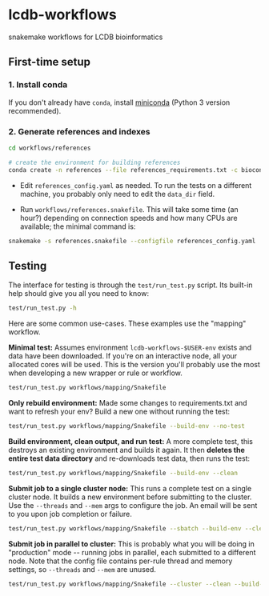 # lcdb-workflows
snakemake workflows for LCDB bioinformatics

## First-time setup

### 1. Install conda

If you don't already have `conda`, install
[miniconda](http://conda.pydata.org/miniconda.html) (Python 3 version
recommended).

### 2. Generate references and indexes

```bash
cd workflows/references

# create the environment for building references
conda create -n references --file references_requirements.txt -c bioconda
```

- Edit `references_config.yaml` as needed. To run the tests on a different
  machine, you probably only need to edit the `data_dir` field.

- Run `workflows/references.snakefile`. This will take some time (an hour?)
  depending on connection speeds and how many CPUs are available; the minimal
  command is:

```bash
snakemake -s references.snakefile --configfile references_config.yaml
```

## Testing

The interface for testing is through the `test/run_test.py` script. Its
built-in help should give you all you need to know:

```bash
test/run_test.py -h
```

Here are some common use-cases. These examples use the "mapping" workflow.

**Minimal test:** Assumes environment `lcdb-workflows-$USER-env` exists and data
have been downloaded. If you're on an interactive node, all your allocated
cores will be used. This is the version you'll probably use the most when
developing a new wrapper or rule or workflow.

```bash
test/run_test.py workflows/mapping/Snakefile
```

**Only rebuild environment:** Made some changes to requirements.txt and want to
refresh your env? Build a new one without running the test:

```bash
test/run_test.py workflows/mapping/Snakefile --build-env --no-test
```

**Build environment, clean output,  and run test:** A more complete test, this
destroys an existing environment and builds it again. It then **deletes the
entire test data directory** and re-downloads test data, then runs the test:

```bash
test/run_test.py workflows/mapping/Snakefile --build-env --clean
```

**Submit job to a single cluster node:** This runs a complete test on a single cluster node.
It builds a new environment before submitting to the cluster. Use the
`--threads` and `--mem` args to configure the job. An email will be sent to you
upon job completion or failure.

```bash
test/run_test.py workflows/mapping/Snakefile --sbatch --build-env --clean --threads=8 --mem=32g
```

**Submit job in parallel to cluster:** This is probably what you will be doing
in "production" mode -- running jobs in parallel, each submitted to a different
node. Note that the config file contains per-rule thread and memory settings,
so `--threads` and `--mem` are unused.

```bash
test/run_test.py workflows/mapping/Snakefile --cluster --clean --build-env
```
